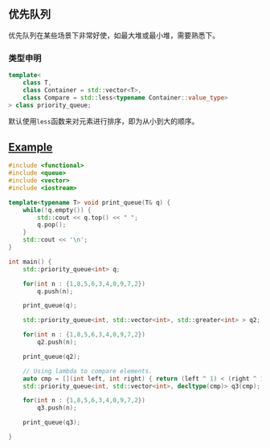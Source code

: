 ## 优先队列

优先队列在某些场景下非常好使，如最大堆或最小堆，需要熟悉下。

### 类型申明

``` C++
template<
    class T,
    class Container = std::vector<T>,
    class Compare = std::less<typename Container::value_type>
> class priority_queue;

```

默认使用`less`函数来对元素进行排序，即为从小到大的顺序。

## [Example](http://en.cppreference.com/w/cpp/container/priority_queue)

``` C++
#include <functional>
#include <queue>
#include <vector>
#include <iostream>

template<typename T> void print_queue(T& q) {
    while(!q.empty()) {
        std::cout << q.top() << " ";
        q.pop();
    }
    std::cout << '\n';
}

int main() {
    std::priority_queue<int> q;

    for(int n : {1,8,5,6,3,4,0,9,7,2})
        q.push(n);

    print_queue(q);

    std::priority_queue<int, std::vector<int>, std::greater<int> > q2;

    for(int n : {1,8,5,6,3,4,0,9,7,2})
        q2.push(n);

    print_queue(q2);

    // Using lambda to compare elements.
    auto cmp = [](int left, int right) { return (left ^ 1) < (right ^ 1);};
    std::priority_queue<int, std::vector<int>, decltype(cmp)> q3(cmp);

    for(int n : {1,8,5,6,3,4,0,9,7,2})
        q3.push(n);

    print_queue(q3);

}
```
